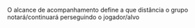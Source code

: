 O alcance de acompanhamento define a que distância o grupo notará/continuará perseguindo o jogador/alvo
